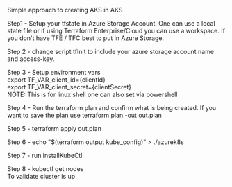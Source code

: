 Simple approach to creating AKS in AKS

Step1 - Setup your tfstate in Azure Storage Account.  One can use a local state file or if using Terraform Enterprise/Cloud you can use a workspace.  If you don't have TFE / TFC best to put in Azure Storage.  

Step 2 - change script tfInit to include your azure storage account name and access-key.  

Step 3 - Setup environment vars  
export TF_VAR_client_id={clientId}  
export TF_VAR_client_secret={clientSecret}  
NOTE: This is for linux shell one can also set via powershell

Step 4 - Run the terraform plan and confirm what is being created.  If you want to save the plan use terraform plan -out out.plan 

Step 5 - terraform apply out.plan 

Step 6 - echo "$(terraform output kube_config)" > ./azurek8s  

Step 7 - run installKubeCtl 

Step 8 - kubectl get nodes   
To validate cluster is up

